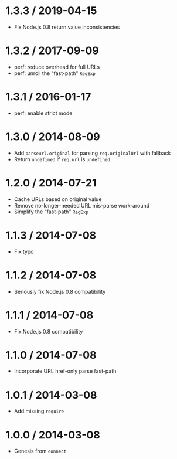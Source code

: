 1.3.3 / 2019-04-15  
==================  
  
  * Fix Node.js 0.8 return value inconsistencies  
  
1.3.2 / 2017-09-09  
==================  
  
  * perf: reduce overhead for full URLs  
  * perf: unroll the "fast-path" `RegExp`  
  
1.3.1 / 2016-01-17  
==================  
  
  * perf: enable strict mode  
  
1.3.0 / 2014-08-09  
==================  
  
  * Add `parseurl.original` for parsing `req.originalUrl` with fallback  
  * Return `undefined` if `req.url` is `undefined`  
  
1.2.0 / 2014-07-21  
==================  
  
  * Cache URLs based on original value  
  * Remove no-longer-needed URL mis-parse work-around  
  * Simplify the "fast-path" `RegExp`  
  
1.1.3 / 2014-07-08  
==================  
  
  * Fix typo  
  
1.1.2 / 2014-07-08  
==================  
  
  * Seriously fix Node.js 0.8 compatibility  
  
1.1.1 / 2014-07-08  
==================  
  
  * Fix Node.js 0.8 compatibility  
  
1.1.0 / 2014-07-08  
==================  
  
  * Incorporate URL href-only parse fast-path  
  
1.0.1 / 2014-03-08  
==================  
  
  * Add missing `require`  
  
1.0.0 / 2014-03-08  
==================  
  
  * Genesis from `connect`  
